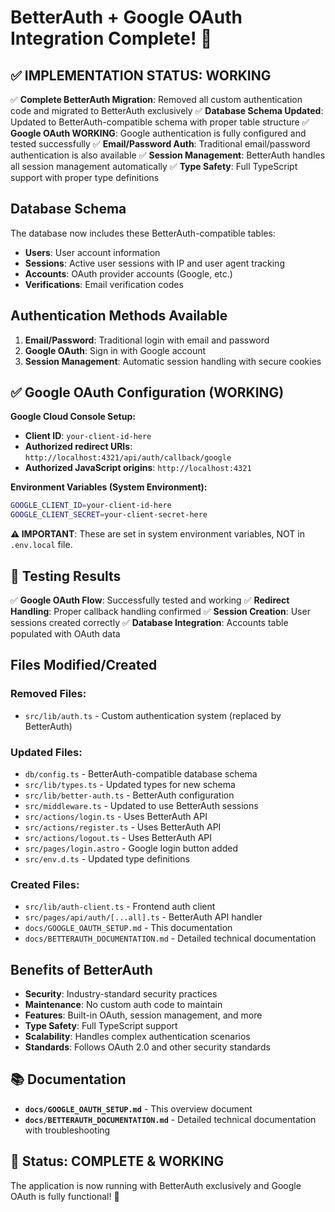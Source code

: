 # BetterAuth + Google OAuth Integration Complete! 🎉

## ✅ **IMPLEMENTATION STATUS: WORKING**

✅ **Complete BetterAuth Migration**: Removed all custom authentication code and migrated to BetterAuth exclusively
✅ **Database Schema Updated**: Updated to BetterAuth-compatible schema with proper table structure
✅ **Google OAuth WORKING**: Google authentication is fully configured and tested successfully
✅ **Email/Password Auth**: Traditional email/password authentication is also available
✅ **Session Management**: BetterAuth handles all session management automatically
✅ **Type Safety**: Full TypeScript support with proper type definitions

## Database Schema

The database now includes these BetterAuth-compatible tables:
- **Users**: User account information
- **Sessions**: Active user sessions with IP and user agent tracking
- **Accounts**: OAuth provider accounts (Google, etc.)
- **Verifications**: Email verification codes

## Authentication Methods Available

1. **Email/Password**: Traditional login with email and password
2. **Google OAuth**: Sign in with Google account
3. **Session Management**: Automatic session handling with secure cookies

## ✅ **Google OAuth Configuration (WORKING)**

**Google Cloud Console Setup:**
- **Client ID**: `your-client-id-here`
- **Authorized redirect URIs**: `http://localhost:4321/api/auth/callback/google`
- **Authorized JavaScript origins**: `http://localhost:4321`

**Environment Variables (System Environment):**
```bash
GOOGLE_CLIENT_ID=your-client-id-here
GOOGLE_CLIENT_SECRET=your-client-secret-here
```

**⚠️ IMPORTANT**: These are set in system environment variables, NOT in `.env.local` file.

## 🧪 **Testing Results**

✅ **Google OAuth Flow**: Successfully tested and working
✅ **Redirect Handling**: Proper callback handling confirmed
✅ **Session Creation**: User sessions created correctly
✅ **Database Integration**: Accounts table populated with OAuth data

## Files Modified/Created

### Removed Files:
- `src/lib/auth.ts` - Custom authentication system (replaced by BetterAuth)

### Updated Files:
- `db/config.ts` - BetterAuth-compatible database schema
- `src/lib/types.ts` - Updated types for new schema
- `src/lib/better-auth.ts` - BetterAuth configuration
- `src/middleware.ts` - Updated to use BetterAuth sessions
- `src/actions/login.ts` - Uses BetterAuth API
- `src/actions/register.ts` - Uses BetterAuth API
- `src/actions/logout.ts` - Uses BetterAuth API
- `src/pages/login.astro` - Google login button added
- `src/env.d.ts` - Updated type definitions

### Created Files:
- `src/lib/auth-client.ts` - Frontend auth client
- `src/pages/api/auth/[...all].ts` - BetterAuth API handler
- `docs/GOOGLE_OAUTH_SETUP.md` - This documentation
- `docs/BETTERAUTH_DOCUMENTATION.md` - Detailed technical documentation

## Benefits of BetterAuth

- **Security**: Industry-standard security practices
- **Maintenance**: No custom auth code to maintain
- **Features**: Built-in OAuth, session management, and more
- **Type Safety**: Full TypeScript support
- **Scalability**: Handles complex authentication scenarios
- **Standards**: Follows OAuth 2.0 and other security standards

## 📚 **Documentation**

- **`docs/GOOGLE_OAUTH_SETUP.md`** - This overview document
- **`docs/BETTERAUTH_DOCUMENTATION.md`** - Detailed technical documentation with troubleshooting

## 🚀 **Status: COMPLETE & WORKING**

The application is now running with BetterAuth exclusively and Google OAuth is fully functional! 🎉
